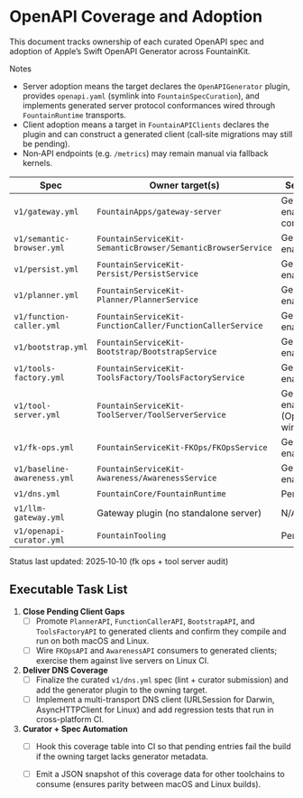 # OpenAPI Coverage and Adoption

This document tracks ownership of each curated OpenAPI spec and adoption of Apple’s Swift OpenAPI Generator across FountainKit.

Notes
- Server adoption means the target declares the `OpenAPIGenerator` plugin, provides `openapi.yaml` (symlink into `FountainSpecCuration`), and implements generated server protocol conformances wired through `FountainRuntime` transports.
- Client adoption means a target in `FountainAPIClients` declares the plugin and can construct a generated client (call‑site migrations may still be pending).
- Non‑API endpoints (e.g. `/metrics`) may remain manual via fallback kernels.

| Spec | Owner target(s) | Server adoption | Client adoption |
| --- | --- | --- | --- |
| `v1/gateway.yml` | `FountainApps/gateway-server` | Generator enabled (scoped control plane) | `FountainAPIClients/GatewayAPI` generator enabled |
| `v1/semantic-browser.yml` | `FountainServiceKit-SemanticBrowser/SemanticBrowserService` | Generator enabled | `FountainAPIClients/SemanticBrowserAPI` generator enabled |
| `v1/persist.yml` | `FountainServiceKit-Persist/PersistService` | Generator enabled | `FountainAPIClients/PersistAPI` generator enabled |
| `v1/planner.yml` | `FountainServiceKit-Planner/PlannerService` | Generator enabled | `FountainAPIClients/PlannerAPI` generator enabled |
| `v1/function-caller.yml` | `FountainServiceKit-FunctionCaller/FunctionCallerService` | Generator enabled | Pending |
| `v1/bootstrap.yml` | `FountainServiceKit-Bootstrap/BootstrapService` | Generator enabled | Pending |
| `v1/tools-factory.yml` | `FountainServiceKit-ToolsFactory/ToolsFactoryService` | Generator enabled | Pending |
| `v1/tool-server.yml` | `FountainServiceKit-ToolServer/ToolServerService` | Generator enabled (OpenAPIHandlers wired) | N/A |
| `v1/fk-ops.yml` | `FountainServiceKit-FKOps/FKOpsService` | Generator enabled | Pending |
| `v1/baseline-awareness.yml` | `FountainServiceKit-Awareness/AwarenessService` | Generator enabled | Pending |
| `v1/dns.yml` | `FountainCore/FountainRuntime` | Pending | Pending |
| `v1/llm-gateway.yml` | Gateway plugin (no standalone server) | N/A | `FountainAPIClients/LLMGatewayAPI` generator enabled |
| `v1/openapi-curator.yml` | `FountainTooling` | Pending | N/A |

Status last updated: 2025‑10‑10 (fk ops + tool server audit)

## Executable Task List

1. **Close Pending Client Gaps**
   - [ ] Promote `PlannerAPI`, `FunctionCallerAPI`, `BootstrapAPI`, and `ToolsFactoryAPI` to generated clients and confirm they compile and run on both macOS and Linux.
   - [ ] Wire `FKOpsAPI` and `AwarenessAPI` consumers to generated clients; exercise them against live servers on Linux CI.
2. **Deliver DNS Coverage**
   - [ ] Finalize the curated `v1/dns.yml` spec (lint + curator submission) and add the generator plugin to the owning target.
   - [ ] Implement a multi-transport DNS client (URLSession for Darwin, AsyncHTTPClient for Linux) and add regression tests that run in cross-platform CI.
3. **Curator + Spec Automation**
   - [ ] Hook this coverage table into CI so that pending entries fail the build if the owning target lacks generator metadata.
   - [ ] Emit a JSON snapshot of this coverage data for other toolchains to consume (ensures parity between macOS and Linux builds).

